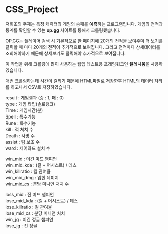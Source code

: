 # CSS_Project

저희조의 주제는 특정 캐릭터의 게임의 승패를 **예측**하는 프로그램입니다.
게임의 전적과 통계를 확인할 수 있는 **op.gg** 사이트를 통해서 크롤링했습니다.

OP.GG는 플레이어 검색 시 기본적으로 한 페이지에 20개의 전적을 보여주며 더 보기를 클릭할 때 마다 20개의 전적이 추가적으로 보여집니다.
그리고 전적마다 상세데이터를 조회해야하기 때문에 상세보기도 클릭해야 추가적으로 보여집니다.

이 작업을 위해 크롤링에 많이 사용하는 웹앱 테스트용 프레임워크인 **셀레니움**을 사용하였습니다.

매번 크롤링하는데 시간이 걸리기 때문에 HTML파일로 저장한후 HTML의 데이터 처리를 하고나서 CSV로 저장하였습니다. 

result : 게임결과 (승 : 1, 패 : 0)   
type : 게임 타입(솔로랭크)   
Time : 게임시간(분)   
Spell : 특수기능   
Rune : 특수기능   
kill : 적 처치 수   
Death : 사망 수   
assist : 팀 보조 수   
ward : 제어와드 설치 수   

win_mid : 이긴 미드 챔피언   
win_mid_kda : (킬 + 어시스트) / 데스   
win_killratio : 킬 관여율   
win_mid_dmg : 입힌 데미지   
win_mid_cs : 분당 미니언 처치 수   

loss_mid : 진 미드 챔피언   
lose_mid_kda : (킬 + 어시스트) / 데스   
lose_killratio : 킬 관여율   
lose_mid_cs : 분당 미니언 처치   
win_jg : 이긴 정글 챔피언   
lose_jg : 진 정글    
